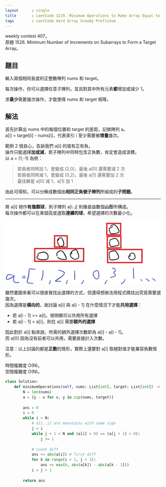 ```yaml
---
layout      : single
title       : LeetCode 3229. Minimum Operations to Make Array Equal to Target
tags        : LeetCode Hard Array Greedy PrefixSum
---
```

weekly contest 407。  
原題 1526. Minimum Number of Increments on Subarrays to Form a Target Array。  

## 題目

輸入兩個相同長度的正整數陣列 nums 和 target。  

每次操作，你可以選擇任意子陣列，並且對其中所有元素**都**增加或減少 1。  

求**最少**需要幾次操作，才能使得 nums 和 target 相等。  

## 解法

首先計算出 nums 中的每個位置和 target 的差距，記做陣列 a。  
a[i] = target[i] - nums[i]，代表索引 i 至少需要被**增量**幾次。  

範例 2 很良心，告訴我們 a[i] 的值有正有負。  
操作只能選擇**加或減**，若子陣列中同時包含正負數，肯定會造成浪費。  
以 a = [1,-1] 為例：  
> 若兩者同時加 1，會變成 [2,0]，最後 a[0] 還需要減 2 次  
> 若兩者同時減 1，會變成 [0,2]，最後 a[1] 還需要加 2 次  
> 最佳解是 a[0] 減 1，a[1] 加 1  

由此可得知，可以分解成數個由**相同正負號子陣列**所組成的**子問題**。  

---

將 a[i] 視作**有幾顆球**，則子陣列 a[i..j] 則像是由數個**山形**所構成。  
每次操作都可以在某個高度選取**連續的球**，希望選擇的次數最小化。  

![示意圖](/assets/img/3229.jpg)  

雖然畫圖來看可以很直覺找出選擇的方式，但還得想辦法用程式碼找出究竟需要選幾次。  
因為選擇是**橫向的**，故討論 a[i] 與 a[i - 1] 在什麼情況下才能**共用選擇**：  

- 若 a[i - 1] >= a[i]，很明顯可以共用所有選擇  
- 若 a[i - 1] < a[i]，則在 a[i] 需要**額外的選擇**  

因此對於 a[i] 點來說，所需的額外選擇次數即為 a[i] - a[i - 1]。  
而 a[0] 因為沒有前者可以共用，需要直接計入次數。  

注意：以上討論的都是**正數**的情形，實際上還要對 a[i] 取絕對值才能兼容負數情形。  

時間複雜度 O(N)。  
空間複雜度 O(N)。  

```python
class Solution:
    def minimumOperations(self, nums: List[int], target: List[int]) -> int:
        N = len(nums)
        a = [y - x for x, y in zip(nums, target)]

        ans = 0
        i = 0
        while i < N:
            # a[i..j] are mountains with same sign
            j = i 
            while j + 1 < N and (a[i] > 0) == (a[j + 1] > 0):
                j += 1

            # count diff
            ans += abs(a[i]) # first diff
            for k in range(i + 1, j + 1):
                ans += max(0, abs(a[k]) - abs(a[k - 1]))
            i = j + 1

        return ans
```
